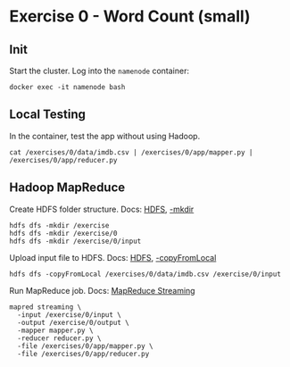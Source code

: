 # Exercise 0 - Word Count (small)

## Init
Start the cluster. Log into the `namenode` container:
```
docker exec -it namenode bash
```

## Local Testing
In the container, test the app without using Hadoop.
```
cat /exercises/0/data/imdb.csv | /exercises/0/app/mapper.py | /exercises/0/app/reducer.py
```

## Hadoop MapReduce

Create HDFS folder structure. Docs: [HDFS](https://hadoop.apache.org/docs/r3.2.1/hadoop-project-dist/hadoop-common/FileSystemShell.html), [-mkdir](https://hadoop.apache.org/docs/r3.2.1/hadoop-project-dist/hadoop-common/FileSystemShell.html#mkdir)
```
hdfs dfs -mkdir /exercise
hdfs dfs -mkdir /exercise/0
hdfs dfs -mkdir /exercise/0/input
```


Upload input file to HDFS. Docs: [HDFS](https://hadoop.apache.org/docs/r3.2.1/hadoop-project-dist/hadoop-common/FileSystemShell.html), [-copyFromLocal](https://hadoop.apache.org/docs/r3.2.1/hadoop-project-dist/hadoop-common/FileSystemShell.html#copyFromLocal)
```
hdfs dfs -copyFromLocal /exercises/0/data/imdb.csv /exercise/0/input
```

Run MapReduce job. Docs: [MapReduce Streaming](https://hadoop.apache.org/docs/r3.2.1/hadoop-streaming/HadoopStreaming.html)
```
mapred streaming \
  -input /exercise/0/input \
  -output /exercise/0/output \
  -mapper mapper.py \
  -reducer reducer.py \
  -file /exercises/0/app/mapper.py \
  -file /exercises/0/app/reducer.py
```